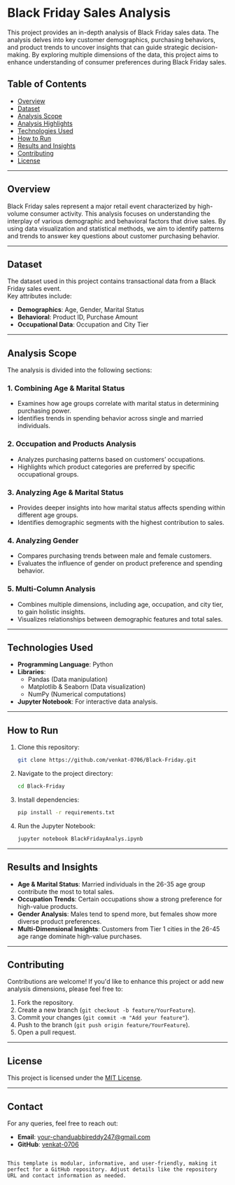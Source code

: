 
# Black Friday Sales Analysis

This project provides an in-depth analysis of Black Friday sales data. The analysis delves into key customer demographics, purchasing behaviors, and product trends to uncover insights that can guide strategic decision-making. By exploring multiple dimensions of the data, this project aims to enhance understanding of consumer preferences during Black Friday sales.

## Table of Contents
- [Overview](#overview)
- [Dataset](#dataset)
- [Analysis Scope](#analysis-scope)
- [Analysis Highlights](#analysis-highlights)
- [Technologies Used](#technologies-used)
- [How to Run](#how-to-run)
- [Results and Insights](#results-and-insights)
- [Contributing](#contributing)
- [License](#license)

---

## Overview
Black Friday sales represent a major retail event characterized by high-volume consumer activity. This analysis focuses on understanding the interplay of various demographic and behavioral factors that drive sales. By using data visualization and statistical methods, we aim to identify patterns and trends to answer key questions about customer purchasing behavior.

---

## Dataset
The dataset used in this project contains transactional data from a Black Friday sales event.  
Key attributes include:
- **Demographics**: Age, Gender, Marital Status
- **Behavioral**: Product ID, Purchase Amount
- **Occupational Data**: Occupation and City Tier  

---

## Analysis Scope
The analysis is divided into the following sections:  

### 1. **Combining Age & Marital Status**
   - Examines how age groups correlate with marital status in determining purchasing power.
   - Identifies trends in spending behavior across single and married individuals.

### 2. **Occupation and Products Analysis**
   - Analyzes purchasing patterns based on customers’ occupations.
   - Highlights which product categories are preferred by specific occupational groups.

### 3. **Analyzing Age & Marital Status**
   - Provides deeper insights into how marital status affects spending within different age groups.
   - Identifies demographic segments with the highest contribution to sales.

### 4. **Analyzing Gender**
   - Compares purchasing trends between male and female customers.
   - Evaluates the influence of gender on product preference and spending behavior.

### 5. **Multi-Column Analysis**
   - Combines multiple dimensions, including age, occupation, and city tier, to gain holistic insights.
   - Visualizes relationships between demographic features and total sales.

---

## Technologies Used
- **Programming Language**: Python
- **Libraries**: 
  - Pandas (Data manipulation)
  - Matplotlib & Seaborn (Data visualization)
  - NumPy (Numerical computations)
- **Jupyter Notebook**: For interactive data analysis.

---

## How to Run
1. Clone this repository:
   ```bash
   git clone https://github.com/venkat-0706/Black-Friday.git
   ```
2. Navigate to the project directory:
   ```bash
   cd Black-Friday
   ```
3. Install dependencies:
   ```bash
   pip install -r requirements.txt
   ```
4. Run the Jupyter Notebook:
   ```bash
   jupyter notebook BlackFridayAnalys.ipynb
   ```

---

## Results and Insights
- **Age & Marital Status**: Married individuals in the 26-35 age group contribute the most to total sales.
- **Occupation Trends**: Certain occupations show a strong preference for high-value products.
- **Gender Analysis**: Males tend to spend more, but females show more diverse product preferences.
- **Multi-Dimensional Insights**: Customers from Tier 1 cities in the 26-45 age range dominate high-value purchases.

---

## Contributing
Contributions are welcome! If you'd like to enhance this project or add new analysis dimensions, please feel free to:
1. Fork the repository.
2. Create a new branch (`git checkout -b feature/YourFeature`).
3. Commit your changes (`git commit -m "Add your feature"`).
4. Push to the branch (`git push origin feature/YourFeature`).
5. Open a pull request.

---

## License
This project is licensed under the [MIT License](LICENSE).

---

## Contact
For any queries, feel free to reach out:
- **Email**: your-chanduabbireddy247@gmail.com
- **GitHub**: [venkat-0706](https://github.com/venkat-0706)
```

This template is modular, informative, and user-friendly, making it perfect for a GitHub repository. Adjust details like the repository URL and contact information as needed.
